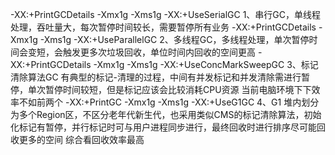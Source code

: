 -XX:+PrintGCDetails -Xmx1g -Xms1g -XX:+UseSerialGC
1、串行GC，单线程处理，吞吐量大，每次暂停时间较长，需要暂停所有业务
-XX:+PrintGCDetails -Xmx1g -Xms1g -XX:+UseParallelGC
2、多线程GC，多线程处理，单次暂停时间会变短，会触发更多次垃圾回收，单位时间内回收的空间更高
-XX:+PrintGCDetails -Xmx1g -Xms1g -XX:+UseConcMarkSweepGC
3、标记清除算法GC 有典型的标记-清理的过程，中间有并发标记和并发清除需进行暂停，单次暂停时间较短，但是标记应该会比较消耗CPU资源
  当前电脑环境下下效率不如前两个
-XX:+PrintGC -Xmx1g -Xms1g -XX:+UseG1GC
4、G1 堆内划分为多个Region区，不区分老年代新生代，也采用类似CMS的标记清除算法，初始化标记有暂停，并行标记时可与用户进程同步进行，最终回收时进行排序尽可能回收更多的空间
  综合看回收效率最高
